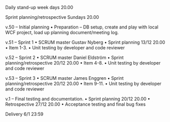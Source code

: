 Daily stand-up week days 20.00

Sprint planning/retrospective Sundays 20.00

v.50 – Initial planning
•	Preparation – DB setup, create and play with local WCF project, load up planning document/meeting log.

v.51 – Sprint 1 
•	SCRUM master Gustav Nyberg
•	Sprint planning 13/12 20.00
•	Item 1-3.
•	Unit testing by developer and code reviewer

v.52 – Sprint 2
•	SCRUM master Daniel Eldström
•	Sprint planning/retrospective 20/12 20.00
•	Item 4-8.
•	Unit testing by developer and code reviewer

v.53 – Sprint 3
•	SCRUM master James Enggren
•	Sprint planning/retrospective 20/12 20.00
•	Item 9-11.
•	Unit testing by developer and code reviewer

v.1 – Final testing and documentation.
•	Sprint planning 20/12 20.00
•	Retrospective 27/12 20.00
•	Acceptance testing and final bug fixes

Delivery 6/1 23:59

